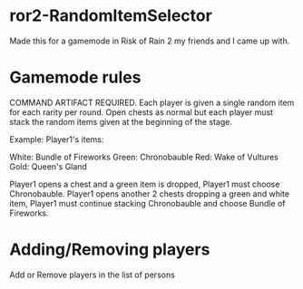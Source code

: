 # ror2-RandomItemSelector
Made this for a gamemode in Risk of Rain 2 my friends and I came up with.

# Gamemode rules
COMMAND ARTIFACT REQUIRED.
Each player is given a single random item for each rarity per round. Open chests as normal but each player must stack the random items given at the beginning of the stage.

Example:
Player1's items:

White: Bundle of Fireworks
Green: Chronobauble
Red: Wake of Vultures
Gold: Queen's Gland

Player1 opens a chest and a green item is dropped, Player1 must choose Chronobauble. Player1 opens another 2 chests dropping a green and white item, Player1 must continue stacking Chronobauble and choose Bundle of Fireworks.


# Adding/Removing players
Add or Remove players in the list of persons
